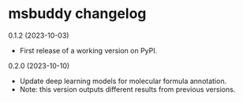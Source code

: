 msbuddy changelog
=================

0.1.2 (2023-10-03)
- First release of a working version on PyPI.

0.2.0 (2023-10-10)
- Update deep learning models for molecular formula annotation. 
- Note: this version outputs different results from previous versions.

